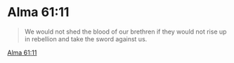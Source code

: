 # Alma 61:11

> We would not shed the blood of our brethren if they would not rise up in rebellion and take the sword against us.

[Alma 61:11](https://www.churchofjesuschrist.org/study/scriptures/bofm/alma/61?lang=eng&id=p11#p11)



